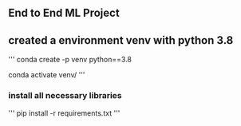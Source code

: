 ## End to End ML Project

## created a environment venv with python 3.8
'''
conda create -p venv python==3.8

conda activate venv/
'''

### install all necessary libraries
'''
pip install -r requirements.txt
'''